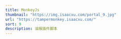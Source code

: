 ```yaml
---
title: MonkeyJs
thumbnail: "https://img.isaacxu.com/portal_9.jpg"
url: "https://tampermonkey.isaacxu.com/"
sort: 9
description: 油猴插件脚本
---
```

